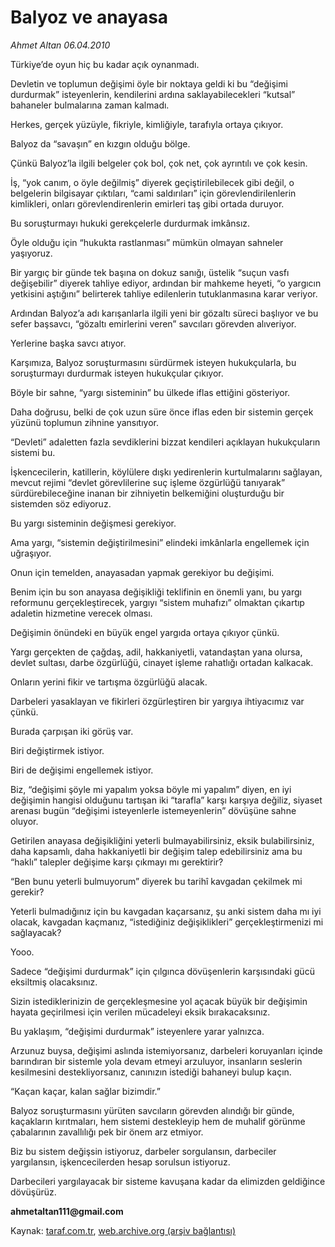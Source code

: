 # Balyoz ve anayasa

*Ahmet Altan 06.04.2010*

<div class="yazi"><p>Türkiye’de oyun hiç bu kadar açık oynanmadı.</p>
<p>Devletin ve toplumun değişimi öyle bir noktaya geldi ki bu “değişimi durdurmak” isteyenlerin, kendilerini ardına saklayabilecekleri “kutsal” bahaneler bulmalarına zaman kalmadı.</p>
<p>Herkes, gerçek yüzüyle, fikriyle, kimliğiyle, tarafıyla ortaya çıkıyor.</p>
<p>Balyoz da “savaşın” en kızgın olduğu bölge.</p>
<p>Çünkü Balyoz’la ilgili belgeler çok bol, çok net, çok ayrıntılı ve çok kesin.</p>
<p>İş, “yok canım, o öyle değilmiş” diyerek geçiştirilebilecek gibi değil, o belgelerin bilgisayar çıktıları, “cami saldırıları” için görevlendirilenlerin kimlikleri, onları görevlendirenlerin emirleri taş gibi ortada duruyor.</p>
<p>Bu soruşturmayı hukuki gerekçelerle durdurmak imkânsız.</p>
<p>Öyle olduğu için “hukukta rastlanması” mümkün olmayan sahneler yaşıyoruz.</p>
<p>Bir yargıç bir günde tek başına on dokuz sanığı, üstelik “suçun vasfı değişebilir” diyerek tahliye ediyor, ardından bir mahkeme heyeti, “o yargıcın yetkisini aştığını” belirterek tahliye edilenlerin tutuklanmasına karar veriyor.</p>
<p>Ardından Balyoz’a adı karışanlarla ilgili yeni bir gözaltı süreci başlıyor ve bu sefer başsavcı, “gözaltı emirlerini veren” savcıları görevden alıveriyor.</p>
<p>Yerlerine başka savcı atıyor.</p>
<p>Karşımıza, Balyoz soruşturmasını sürdürmek isteyen hukukçularla, bu soruşturmayı durdurmak isteyen hukukçular çıkıyor.</p>
<p>Böyle bir sahne, “yargı sisteminin” bu ülkede iflas ettiğini gösteriyor.</p>
<p>Daha doğrusu, belki de çok uzun süre önce iflas eden bir sistemin gerçek yüzünü toplumun zihnine yansıtıyor.</p>
<p>“Devleti” adaletten fazla sevdiklerini bizzat kendileri açıklayan hukukçuların sistemi bu.</p>
<p>İşkencecilerin, katillerin, köylülere dışkı yedirenlerin kurtulmalarını sağlayan, mevcut rejimi “devlet görevlilerine suç işleme özgürlüğü tanıyarak” sürdürebileceğine inanan bir zihniyetin belkemiğini oluşturduğu bir sistemden söz ediyoruz.</p>
<p>Bu yargı sisteminin değişmesi gerekiyor.</p>
<p>Ama yargı, “sistemin değiştirilmesini” elindeki imkânlarla engellemek için uğraşıyor.</p>
<p>Onun için temelden, anayasadan yapmak gerekiyor bu değişimi.</p>
<p>Benim için bu son anayasa değişikliği teklifinin en önemli yanı, bu yargı reformunu gerçekleştirecek, yargıyı “sistem muhafızı” olmaktan çıkartıp adaletin hizmetine verecek olması.</p>
<p>Değişimin önündeki en büyük engel yargıda ortaya çıkıyor çünkü.</p>
<p>Yargı gerçekten de çağdaş, adil, hakkaniyetli, vatandaştan yana olursa, devlet sultası, darbe özgürlüğü, cinayet işleme rahatlığı ortadan kalkacak.</p>
<p>Onların yerini fikir ve tartışma özgürlüğü alacak.</p>
<p>Darbeleri yasaklayan ve fikirleri özgürleştiren bir yargıya ihtiyacımız var çünkü.</p>
<p>Burada çarpışan iki görüş var.</p>
<p>Biri değiştirmek istiyor.</p>
<p>Biri de değişimi engellemek istiyor.</p>
<p>Biz, “değişimi şöyle mi yapalım yoksa böyle mi yapalım” diyen, en iyi değişimin hangisi olduğunu tartışan iki “tarafla” karşı karşıya değiliz, siyaset arenası bugün “değişimi isteyenlerle istemeyenlerin” dövüşüne sahne oluyor.</p>
<p>Getirilen anayasa değişikliğini yeterli bulmayabilirsiniz, eksik bulabilirsiniz, daha kapsamlı, daha hakkaniyetli bir değişim talep edebilirsiniz ama bu “haklı” talepler değişime karşı çıkmayı mı gerektirir?</p>
<p>“Ben bunu yeterli bulmuyorum” diyerek bu tarihî kavgadan çekilmek mi gerekir?</p>
<p>Yeterli bulmadığınız için bu kavgadan kaçarsanız, şu anki sistem daha mı iyi olacak, kavgadan kaçmanız, “istediğiniz değişiklikleri” gerçekleştirmenizi mi sağlayacak?</p>
<p>Yooo.</p>
<p>Sadece “değişimi durdurmak” için çılgınca dövüşenlerin karşısındaki gücü eksiltmiş olacaksınız.</p>
<p>Sizin istediklerinizin de gerçekleşmesine yol açacak büyük bir değişimin hayata geçirilmesi için verilen mücadeleyi eksik bırakacaksınız.</p>
<p>Bu yaklaşım, “değişimi durdurmak” isteyenlere yarar yalnızca.</p>
<p>Arzunuz buysa, değişimi aslında istemiyorsanız, darbeleri koruyanları içinde barındıran bir sistemle yola devam etmeyi arzuluyor, insanların seslerin kesilmesini destekliyorsanız, canınızın istediği bahaneyi bulup kaçın.</p>
<p>“Kaçan kaçar, kalan sağlar bizimdir.”</p>
<p>Balyoz soruşturmasını yürüten savcıların görevden alındığı bir günde, kaçakların kırıtmaları, hem sistemi destekleyip hem de muhalif görünme çabalarının zavallılığı pek bir önem arz etmiyor.</p>
<p>Biz bu sistem değişsin istiyoruz, darbeler sorgulansın, darbeciler yargılansın, işkencecilerden hesap sorulsun istiyoruz.</p>
<p>Darbecileri yargılayacak bir sisteme kavuşana kadar da elimizden geldiğince dövüşürüz.</p>
<p><b>ahmetaltan111@gmail.com</b></p></div>

Kaynak: [taraf.com.tr](http://www.taraf.com.tr:80/makale/10772.htm), [web.archive.org (arşiv bağlantısı)](http://web.archive.org/web/20100409131459/http://www.taraf.com.tr:80/makale/10772.htm)
